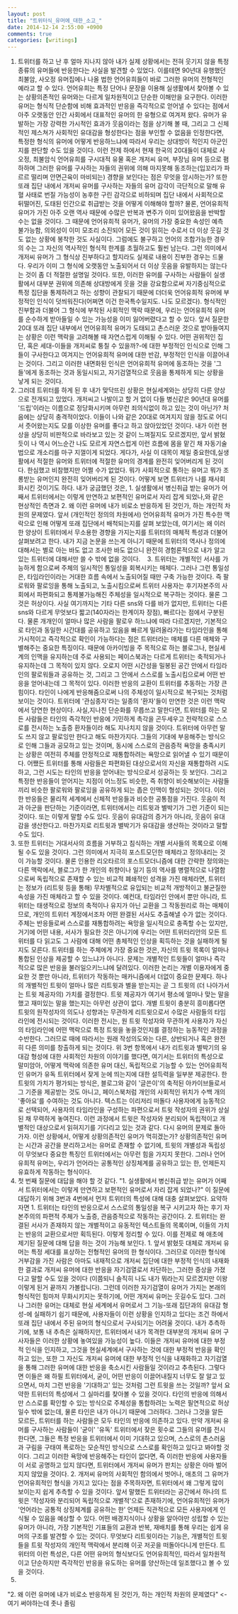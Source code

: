 ```yaml
---
layout: post
title: "트위터식_유머에_대한_소고_"
date: 2014-12-14 2:55:00 +0900
comments: true 
categories: [writings] 
---
```

1. 트위터를 하고 난 후 얼마 지나지 않아 내가 실제 상황에서는 전혀 웃기지 않을 특정 종류의 유머들에 반응한다는 사실을 발견할 수 있었다. 이를테면 90년대 유행했던 최불암, 사오정 유머집에나 나올 법한 언어유희들이 바로 그러한 유머의 전형적인 예라고 할 수 있다. 언어유희는 특정 단어나 문장을 이용해 실생활에서 찾아볼 수 있는 상황의존적인 유머와는 다르게 일차원적이고 단순한 이해만을 요구한다. 이러한 유머는 형식적 단순함에 비해 효과적인 반응을 즉각적으로 얻어낼 수 있다는 점에서 아주 오랫동안 인간 사회에서 대표적인 유머의 한 유형으로 여겨져 왔다. 유머가 유발하는 가장 강력한 가시적인 효과가 웃음이라는 점을 상기해 볼 때, 그리고 그 신체적인 제스쳐가 사회적인 유대감을 형성한다는 점을 부인할 수 없음을 인정한다면, 특정한 형식의 유머에 어떻게 반응하느냐에 따라서 우리는 상대방이 적인지 아군인지를 판단할 수도 있을 것이다. 이런 전제 하에서 현재 한국의 20대들이 대체로 사오정, 최불암식 언어유희를 구시대적 유물 혹은 개저씨 유머, 부장님 유머 등으로 폄하하며 그러한 유머를 구사하는 자들의 권위에 의해 마지못해 동조하는(입꼬리가 파르르 떨리며 안면근육이 마비되는) 경향을 보인다는 점은 무엇을 암시하는가? 또한 또래 집단 내에서 개저씨 유머를 구사하는 자들의 유머 감각이 극단적으로 말해 유혈 사태로 번질 가능성이 농후한 구린 감각으로 비하되며 집단 내에서 사회적으로 뒤떨어진, 도태된 인간으로 취급받는 것을 어떻게 이해해야 할까? 물론, 언어유희적 유머가 가진 아주 오랜 역사 때문에 수많은 반복과 변주가 이미 있어왔음을 반박할 수는 없을 것이다. 그 때문에 언어유희적 유머가, 유머의 가장 중요한 속성인 예측 불가능함, 의외성이 이미 모조리 소진되어 모든 것이 읽히는 수로서 더 이상 웃길 것도 없는 상황에 봉착한 것도 사실이다. 그럼에도 불구하고 언어의 조합가능한 경우의 수는 그 자신의 역사적인 형식적 한계를 초월하고도 훨씬 남는다. 그런 의미에서 개저씨 유머가 그 형식상 진부하다고 할지라도 실제로 내용이 진부한 경우는 드물다. 우리가 이미 그 형식에 오랫동안 노출되어서 더 이상 웃음을 유발하지는 않는다는 것이 좀 더 적절한 설명일 것이다. 또한, 이러한 유머를 구사하는 사람들이 실생활에서 대부분 권위에 의존해 상대방에게 웃을 것을 강요함으로써 자기중심적으로 특정 집단을 통제하려고 하는 성향이 관찰되기 때문에 더더욱 언어유희적 유머에 부정적인 인식이 덧씌워진다(어쩌면 이건 한국특수일지도. 나도 모르겠다). 형식적인 진부함과 더불어 그 형식에 부착된 사회적인 맥락 때문에, 우리는 언어유희적 유머를 순수하게 받아들일 수 있는 가능성을 이미 잃어버렸다고 할 수 있다. 앞서 질문한 20대 또래 집단 내부에서 언어유희적 유머가 도태되고 촌스러운 것으로 받아들여지는 상황은 이런 맥락을 고려해볼 때 자연스럽게 이해될 수 있다. 어떤 권위적인 집단, 혹은 세대-이들을 개저씨로 퉁칠 수 있을까?-에 대한 부정적인 인식으로 인해 그들이 구사한다고 여겨지는 언어유희적 유머에 대한 반감, 부정적인 인식을 이끌어내는 것이다. 그리고 이러한 내면화된 인식은 언어유희적 유머에 동조하는 것을 '그들'에게 동조하는 것과 동일시되고, 자기검열적으로 웃음을 통제하게 되는 상황을 낳게 되는 것이다.
 
2. 그러데 트위터를 하게 된 후 내가 맞닥뜨린 상황은 현실세계와는 상당히 다른 양상으로 전개되고 있었다. 개저씨고 나발이고 할 거 없이 다들 병신같은 90년대 유머를 '드립'이라는 이름으로 정당화시키며 아무런 죄의식없이 하고 있는 것이 아닌가? 처음에는 상당히 충격적이었다. 이들이 나와 같은 20대로 여겨지지 않을 정도로 어디서 줏어왔는지도 모를 이상한 유머를 좋다고 하고 앉아있었던 것이다. 내가 이런 현상을 상당히 비판적으로 바라보고 있는 것 같이 느껴질지도 모르겠지만, 앞서 밝혔듯이 나 역시 어느순간 나도 모르게 자연스럽게 이런 흐름에 몸을 맡긴 채 자동기술법으로 개소리를 마구 지껄이게 되었다. 게다가, 사실 이 대목이 제일 중요한데,실생활에서 적절한 유머와 트위터에 적절한 유머의 경계를 완전히 잊어버리게 된 것이다. 한심했고 비참했지만 어쩔 수가 없었다. 뭐가 사회적으로 통하는 유머고 뭐가 조롱받는 유머인지 완전히 잊어버리게 된 것이다. 어떻게 보면 트위터가 나를 재사회화시킨 것이기도 하다. 내가 궁금했던 것은, 1. 실생활에서 병신취급 받는 유머가 어째서 트위터에서는 이렇게 만연하고 보편적인 유머로서 자리 잡게 되었나,와 같은 현상적인 측면과 2. 왜 이런 유머에 내가 비로소 반응하게 된 것인가, 하는 개인적 차원의 문제였다. 앞서 (개인적인 정의의 차원에서) 언어유희적 유머가 가진 특수한 맥락으로 인해 어떻게 또래 집단에서 배척되는지를 살펴 보았는데, 여기서는 왜 이러한 양상이 트위터에서 무소용한 경향을 가지는지를 트위터의 매체적 특성과 더불어 살펴보려고 한다. 내가 지금 논문을 쓰는게 아니기 때문에 트위터의 역사나 정의에 대해서는 별로 아는 바도 없고 조사한 바도 없으니 완전히 경험론적으로 내가 알고 있는 트위터에 대해서만 쓸 수 밖에 없을 것이다. 
 
3. 트위터는 개별적인 서사를 가능하게 함으로써 주체의 일시적인 통일성을 회복시키는 매체다. 그러나 그런 통일성은, 타임라인이라는 거대한 흐름 속에서 노출되어질 때만 구축 가능한 것이다. 즉 팔로워와 팔로잉을 통해 노출되고, 노출시킴으로써 트위터 사용자는 후기자본주의 사회에서 파편화되고 통제불가능해진 주체성을 일시적으로 복구하는 것이다. 물론 그것은 허상이다. 사실 여기까지는 기타 다른 sns와 다를 바가 없지만, 트위터는 다른 sns와 다르게 무엇보다 짧고(140자라는 한계이자 장점), 빠르다는 점에서 구분된다. 물론 개개인이 얼마나 많은 사람을 팔로우 하느냐에 따라 다르겠지만, 기본적으로 타인과 동일한 시간대를 공유하고 있음을 빠르게 밀려올라가는 타임라인을 통해 가시적이고 즉각적으로 확인이 가능하다는 점은 트위터라는 매체를 다른 매체와 구별해주는 중요한 특징이다. 때문에 아카이빙을 주 목적으로 하는 블로그나, 현실세계의 인맥을 유지하는데 주로 사용되는 페이스북과는 다르게 트위터는 축적되거나 유지하는데 그 목적이 있지 않다. 오로지 어떤 시간성을 밀봉된 공간 안에서 타임라인의 팔로워들과 공유하는 것, 그리고 그 안에서 스스로를 노출시킴으로써 어떤 반응을 얻어내는데 그 목적이 있다. 이러한 반응의 교환이 트위터를 추동하는 가장 큰 힘이다. 타인이 나에게 반응해줌으로써 나의 주체성이 일시적으로 복구되는 것처럼 보이는 것이다. 트위터에 '관심종자'라는 일종의 '환자'들이 만연한 것은 이런 맥락에서 당연한 현상이다. 사실,지나친 단순화를 무릅쓰고 말한다면, 트위터를 하는 모든 사람들은 타인의 즉각적인 반응에 기민하게 촉각을 곤두세우고 전략적으로 스스로를 전시하는 노출증 환자들이라 해도 지나치지 않을 것이다. 트위터에 아무런 말도 쓰지 않고 팔로잉만 한다고 해도 마찬가지다. 그들의 기대에 부응해주는 방식으로 인해 그들과 공모하고 있는 것이며, 동시에 스스로의 관음증적 욕망을 충족시키는 상황은 여전히 주체를 안정적으로 재통합하려는 욕망으로 읽어낼 수 있기 때문이다. 어쨌든 트위터를 통해 사람들은 파편화된 대상으로서의 자신을 재통합하려 시도하고, 그런 시도는 타인의 반응을 얻어내는 방식으로서 성공하는 듯 보인다. 그리고 특정한 반응들이 얻어지는 지점이 어느정도 비슷한, 즉 취향이 비슷해보이는 사람들끼리 비슷한 팔로워와 팔로잉을 공유하게 되는 좁은 인맥이 형성되는 것이다. 이러한 반응들은 물리적 세계에서 신체적 반응들과 비슷한 공통점을 가진다. 웃음이 적과 아군을 판단하는 기준이라면, 트위터에서는 리트윗과 별박기가 그런 기준이 되는 것이다. 또는 이렇게 말할 수도 있다. 웃음이 유대감의 증거가 아니라, 웃음이 유대감을 생산한다고. 마찬가지로 리트윗과 별박기가 유대감을 생산하는 것이라고 말할 수도 있다. 
 
4. 또한 트위터는 거대서사의 흐름을 거부하고 침식하는 개별 서사들의 목록으로 이해될 수도 있을 것이다. 그런 의미에서 지극히 포스트모던한 매체라고 정의내리는 것이 가능할 것이다. 물론 인용한 리오타르의 포스트모더니즘에 대한 간략한 정의와는 다른 맥락에서, 블로그가 한 개인의 취향이나 일기 등의 역사를 병렬적으로 나열함으로써 독립적으로 존재할 수 있는 비교적 폐쇄적인 성격을 가진 매체라면, 트위터는 정보가 (리트윗 등을 통해) 무차별적으로 유입되는 비교적 개방적이고 불균질한 속성을 가진 매체라고 할 수 있을 것이다. 예컨대, 타임라인 안에서 뿐만 아니라, 트위터는 태생적으로 정보의 축적이나 유지가 아닌 교환을 그 작동원리로 하는 매체이므로, 개인의 트위터 계정에서조차 어떤 완결된 서사도 추출해낼 수가 없는 것이다. 주체는 반응들로써 스스로를 재통합하려는 욕망을 일시적으로 충족할 수는 있지만, 거기에 어떤 내용, 서사가 필요한 것은 아니기에 우리는 어떤 트위터리안의 모든 트위터를 다 읽고도 그 사람에 대해 어떤 총체적인 인상을 획득하는 것을 실패하게 될지도 모른다. 트위터를 하는 주체에게 가장 중요한 것은, 자신의 트윗 목록이 얼마나 통합된 인상을 제공할 수 있느냐가 아니다. 문제는 개별적인 트윗들이 얼마나 즉각적으로 많은 반응을 불러일으키느냐에 달려있다. 이러한 논리는 개별 이용자에게 중요한 것 뿐만 아니라, 트위터가 작동하는 매카니즘에서 더없이 중요한 문제다. 하나의 개별적인 트윗이 얼마나 많은 리트윗과 별을 받는지는 곧 그 트윗의 (더 나아가서는 트윗 제공자의) 가치를 결정한다. 트윗 제공자가 여기서 평소에 얼마나 맞는 말을 했고 재미있는 말을 했는지는 아무런 상관이 없다. 개별 트윗이 충분히 흥미롭다면 트윗의 원작성자의 의도나 성향과는 무관하게 리트윗으로서 수많은 사람들의 타임라인에 전시되는 것이다. 이러한 전시는, 원 트윗 작성자와 무관하게 사용자가 자신의 타임라인에 어떤 맥락으로 특정 트윗을 놓을것인지를 결정하는 능동적인 과정을 수반한다. 그러므로 때에 따라서는 원래 작성의도와는 다른, 상반되거나 혹은 완전히 다른 의미를 창출하게 되는 것이다. 위 3번 항목에서 내가 리트윗과 별박기의 유대감 형성에 대한 사회적인 차원의 이야기를 했다면, 여기서는 트위터의 특성으로 말미암아, 어떻게 맥락에 의존한 유머 대신, 독립적으로 기능할 수 있는 언어유희적인 유머가 유독 트위터에서 잦게 눈에 띄는지에 대한 설득력을 일부분 제공한다. 한 트윗의 가치가 평가되는 방식은, 블로그와 같이 '글쓴이'의 축적된 아카이브들로서 그 기준을 제공받는 것도 아니고, 페이스북처럼 개인의 사회적인 위치가 수백 개의 '좋아요'를 수여하는 것도 아니다. 텍스트는 이리저리 떠돌다 사용자에게 능동적으로 선택되어, 사용자의 타임라인을 구성하는 파편으로서 트윗 작성자의 권위가 상실된 채 무력하게 놓여진다. 이런 과정에서 트윗은 작성자와 분리되어 독립적이고 개별적인 대상으로서 읽혀지기를 기다리고 있는 것과 같다. 다시 유머의 문제로 돌아가자. 이런 상황에서, 어떻게 상황의존적인 유머가 먹히겠는가? 상황의존적인 유머는 시간과 공간을 분리하고서는 유머로 존재할 수 없기에, 트윗의 개별성과 독립성이 무엇보다 중요한 특징인 트위터에서는 아무런 힘을 가지지 못한다. 그러나 언어유희적 유머는, 우리가 언어라는 공통적인 상징체계를 공유하고 있는 한, 언제든지 유효하게 작동하는 형식이다. 
 
5. 첫 번째 질문에 대답을 해야 할 것 같다. "1. 실생활에서 병신취급 받는 유머가 어째서 트위터에서는 이렇게 만연하고 보편적인 유머로서 자리 잡게 되었나?" 이 질문에 대답하기 위해 3번과 4번에서 먼저 트위터의 특성에 대해 대충 살펴보았다. 요약하자면 1. 트위터는 타인의 반응으로서 스스로의 통일성을 복구 시키고자 하는 후기 자본주의의 파편적 주체가 노출증, 관음증적으로 작동하는 공간이다. 2. 트위터는 완결된 서사가 존재하지 않는 개별적이고 유동적인 텍스트들의 목록이며, 이들의 가치는 반응의 교환으로서만 획득된다. 이렇게 정리할 수 있다. 이를 전제로 해 애초에 제기된 질문에 대해 답을 하는 것이 가능해 보인다. 1. 앞서 밝혔듯 대체로 개저씨 유머는 특정 세대를 표상하는 전형적인 유머의 한 형식이다. 그러므로 이러한 형식에 거부감을 가진 사람은 아마도 내재적으로 개저씨 집단에 대한 부정적 인식의 내재화한 결과로 개저씨 유머에 대한 반응을 자기검열로서 차단하는, 그러한 증상을 가졌다고 말할 수도 있을 것이다 (이쯤되니 솔직히 나도 내가 뭐라는지 모르겠지만 이왕 이렇게 된거 끝까지 가볼랍니다). 그런데 이러한 자기검열이 유머가 가지는 본래의 형식적인 힘마저 무화시키지는 못하기에, 어떤 개저씨 유머는 웃길수도 있다. 그러나 그러한 유머는 대체로 현실 세계에서 유머로서 그 기능-또래 집단과의 유대감 형성-에 실패하기 쉽기 때문에, 사용자들이 이런 상황을 인지하고 있다는 조건 하에서 또래 집단 내에서 주된 유머의 형식으로서 구사되기는 어려울 것이다. 내가 추측하기에, 보통 내 추측은 실패하지만, 트위터에서 내가 목격한 대부분의 개저씨 유머 구사자들은 이러한 상황에 놓여있을 가능성이 높다. 이들은 개저씨 유머에 대한 부정적 인식을 인지하고, 그것을 현실세계에서 구사하는 것에 대한 부정적 반응을 확인하고 있는, 또한 그 자신도 개저씨 유머에 대한 부정적 인식을 내재화하고 자기검열을 통해 그러한 유머에 대한 반응을 축소시킨 사람들일 것이라고 추측된다. 그렇다면 이들은 왜 하필 트위터에서, 굳이, 어떤 반응이 이끌어내질지 너무도 잘 알고 있으면서, 마치 그런 반응을 '기대하고' 있는 것처럼 그런 트윗을 쓰는 것일까? 앞서 요약한 트위터의 특성에서 그 실마리를 찾아볼 수 있을 것이다. 타인의 반응에 의해서만 스스로를 확인할 수 있는 방식으로 주체성을 통합하려는 노력은 필연적으로 허상일수 밖에 없는데, 물론 타인은 내가 아니기 때문에 그러하다. 그러나 그것을 알든 모르든, 트위터를 하는 사람들은 모두 타인의 반응에 의존하고 있다. 만약 개저씨 유머를 구사하는 사람들이 '굳이' '유독' 트위터에서 잦은 횟수로 그들의 유머를 전시한다면, 그들은 특정 반응을 트위터에서 이미 기대하고 있으며, 스스로의 촌스러움과 구림을 구태여 폭로하는 모순적인 방식으로 스스로를 확인하고 있다고 봐야할 것이다. 그리고 이러한 욕망에 반응해주는 타인이 없다면, 즉 이러한 반응에 사용자들이 서로 공명하고 있지 않다면, 트위터에서 개저씨 유머가 판치는 상황은 아마 벌어지지 않았을 것이다. 2. 개저씨 유머의 사회적인 함의에서 벗어나, 애초의 그 유머가 언어유희적인 형식을 가지고 있다는 점을 주목하자면, 트위터에서 왜 그렇게 많이 보이는지 쉽게 추측할 수 있을 것이다. 앞서 말했든 트위터라는 공간에서 하나의 트윗은 '작성자와 분리되어 독립적으로 개별적'으로 존재하기에, 언어유희적인 유머가 '언어라는 공통적 상징체계를 공유하는 한' 언제든 직관적으로 모든 사용자에게 인식될 수 있음을 예상할 수 있다. 어떤 배경지식이나 상황을 알아야만 성립할 수 있는 유머가 아니라, 가장 기본적인 기표들의 교환과 반복, 재배치를 통해 우리는 쉽게 유머의 구조를 발견할 수 있는 것이다. 무엇보다 리트윗이라는 기능은, 개별적인 트윗들을 트윗 작성자의 개인적 맥락에서 분리해 이곳 저곳을 떠돌아다니게 만든다. 트위터의 이런 특성은, 다른 어떤 유머의 형식보다도 언어유희적인, 따라서 일차원적이고 단순하지만 즉각적인 반응을 유도하는 유머를 양산하는데 일조했다고 볼 수 있을 것이다.
 
6.
"2. 왜 이런 유머에 내가 비로소 반응하게 된 것인가, 하는 개인적 차원의 문제였다" <- 여기 써야하는데 좃나 졸림 
